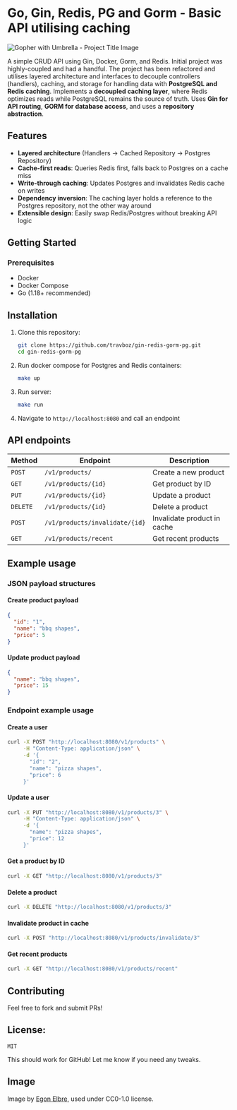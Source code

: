 # Go, Gin, Redis, PG and Gorm - Basic API utilising caching

![Gopher with Umbrella - Project Title Image](https://raw.githubusercontent.com/egonelbre/gophers/63b1f5a9f334f9e23735c6e09ac003479ffe5df5/vector/dandy/umbrella.svg)


A simple CRUD API using Gin, Docker, Gorm, and Redis. Initial project was highly-coupled and had a handful. The project has been refactored and utilises layered architecture and interfaces to decouple controllers (handlers), caching, and storage for handling data with **PostgreSQL and Redis caching**. Implements a **decoupled caching layer**, where Redis optimizes reads while PostgreSQL remains the source of truth. Uses **Gin for API routing**, **GORM for database access**, and uses a **repository abstraction**.  

## Features  
- **Layered architecture** (Handlers → Cached Repository → Postgres Repository)  
- **Cache-first reads**: Queries Redis first, falls back to Postgres on a cache miss  
- **Write-through caching**: Updates Postgres and invalidates Redis cache on writes  
- **Dependency inversion**: The caching layer holds a reference to the Postgres repository, not the other way around  
- **Extensible design**: Easily swap Redis/Postgres without breaking API logic  


## Getting Started

### Prerequisites
- Docker
- Docker Compose
- Go (1.18+ recommended)

## Installation

1. Clone this repository:
   ```sh
   git clone https://github.com/travboz/gin-redis-gorm-pg.git
   cd gin-redis-gorm-pg
   ```
2. Run docker compose for Postgres and Redis containers:
    ```sh
    make up
    ```
3. Run server:
    ```sh
    make run
    ```
4. Navigate to `http://localhost:8080` and call an endpoint


## API endpoints

| Method   | Endpoint                     | Description                         |
|----------|-----------------------------|-------------------------------------|
| `POST`   | `/v1/products/`              | Create a new product               |
| `GET`    | `/v1/products/{id}`          | Get product by ID                  |
| `PUT`    | `/v1/products/{id}`          | Update a product                   |
| `DELETE` | `/v1/products/{id}`          | Delete a product                   |
| `POST`   | `/v1/products/invalidate/{id}` | Invalidate product in cache        |
| `GET`    | `/v1/products/recent`        | Get recent products                |

## Example usage

### JSON payload structures

#### Create product payload

```json
{
  "id": "1",
  "name": "bbq shapes",
  "price": 5
}
```

#### Update product payload

```json
{
  "name": "bbq shapes",
  "price": 15
}
```

### Endpoint example usage
#### Create a user
```sh
curl -X POST "http://localhost:8080/v1/products" \
     -H "Content-Type: application/json" \
     -d '{
       "id": "2",
       "name": "pizza shapes",
       "price": 6
     }'
```

#### Update a user
```sh
curl -X PUT "http://localhost:8080/v1/products/3" \
     -H "Content-Type: application/json" \
     -d '{
       "name": "pizza shapes",
       "price": 12
     }'
```

#### Get a product by ID
```sh
curl -X GET "http://localhost:8080/v1/products/3"
```

#### Delete a product
```sh
curl -X DELETE "http://localhost:8080/v1/products/3"
```

#### Invalidate product in cache
```sh
curl -X POST "http://localhost:8080/v1/products/invalidate/3"
```

#### Get recent products
```sh
curl -X GET "http://localhost:8080/v1/products/recent"
```


## Contributing
Feel free to fork and submit PRs!

## License:
`MIT`

This should work for GitHub! Let me know if you need any tweaks. 


## Image
Image by [Egon Elbre](https://github.com/egonelbre), used under CC0-1.0 license.
